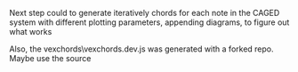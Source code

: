 
Next step could to generate iteratively chords for each note in the CAGED system
with different plotting parameters, appending diagrams, to figure out what works
 
Also, the vexchords\vexchords.dev.js was generated with a forked repo. Maybe use the source  